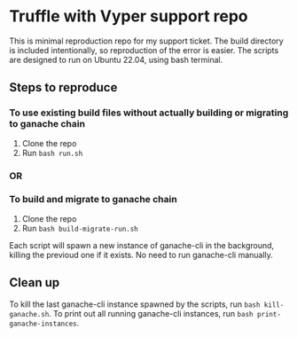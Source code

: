 # Truffle with Vyper support repo

This is minimal reproduction repo for my support ticket.
The build directory is included intentionally, so reproduction of the error is easier.
The scripts are designed to run on Ubuntu 22.04, using bash terminal.

## Steps to reproduce
### To use existing build files without actually building or migrating to ganache chain
1. Clone the repo
2. Run `bash run.sh`

### OR
### To build and migrate to ganache chain
1. Clone the repo
2. Run `bash build-migrate-run.sh`

Each script will spawn a new instance of ganache-cli in the background, killing the previoud one if it exists.
No need to run ganache-cli manually.

## Clean up

To kill the last ganache-cli instance spawned by the scripts, run `bash kill-ganache.sh`.
To print out all running ganache-cli instances, run `bash print-ganache-instances`.
